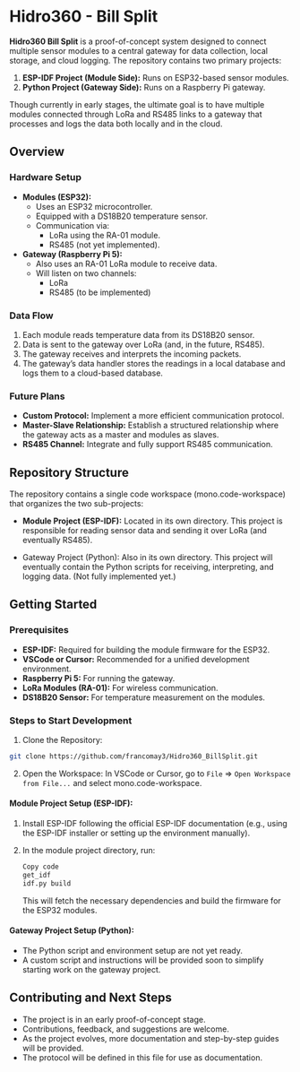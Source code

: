 # Hidro360 - Bill Split

**Hidro360 Bill Split** is a proof-of-concept system designed to connect multiple sensor modules to a central gateway for data collection, local storage, and cloud logging. The repository contains two primary projects:

1. **ESP-IDF Project (Module Side):** Runs on ESP32-based sensor modules.
2. **Python Project (Gateway Side):** Runs on a Raspberry Pi gateway.

Though currently in early stages, the ultimate goal is to have multiple modules connected through LoRa and RS485 links to a gateway that processes and logs the data both locally and in the cloud.

## Overview

### Hardware Setup

- **Modules (ESP32):**
  - Uses an ESP32 microcontroller.
  - Equipped with a DS18B20 temperature sensor.
  - Communication via:
    - LoRa using the RA-01 module.
    - RS485 (not yet implemented).
- **Gateway (Raspberry Pi 5):**
  - Also uses an RA-01 LoRa module to receive data.
  - Will listen on two channels:
    - LoRa
    - RS485 (to be implemented)

### Data Flow

1. Each module reads temperature data from its DS18B20 sensor.
2. Data is sent to the gateway over LoRa (and, in the future, RS485).
3. The gateway receives and interprets the incoming packets.
4. The gateway’s data handler stores the readings in a local database and logs them to a cloud-based database.

### Future Plans

- **Custom Protocol:** Implement a more efficient communication protocol.
- **Master-Slave Relationship:** Establish a structured relationship where the gateway acts as a master and modules as slaves.
- **RS485 Channel:** Integrate and fully support RS485 communication.

## Repository Structure

The repository contains a single code workspace (mono.code-workspace) that organizes the two sub-projects:

- **Module Project (ESP-IDF):** Located in its own directory. This project is responsible for reading sensor data and sending it over LoRa (and eventually RS485).

- Gateway Project (Python):
  Also in its own directory. This project will eventually contain the Python scripts for receiving, interpreting, and logging data. (Not fully implemented yet.)

## Getting Started

### Prerequisites

- **ESP-IDF:** Required for building the module firmware for the ESP32.
- **VSCode or Cursor:** Recommended for a unified development environment.
- **Raspberry Pi 5:** For running the gateway.
- **LoRa Modules (RA-01):** For wireless communication.
- **DS18B20 Sensor:** For temperature measurement on the modules.

### Steps to Start Development

1. Clone the Repository:

```bash
git clone https://github.com/francomay3/Hidro360_BillSplit.git
```

2. Open the Workspace:
   In VSCode or Cursor, go to `File` => `Open Workspace from File...` and select mono.code-workspace.

#### Module Project Setup (ESP-IDF):

1. Install ESP-IDF following the official ESP-IDF documentation (e.g., using the ESP-IDF installer or setting up the environment manually).
2. In the module project directory, run:

   ```bash
   Copy code
   get_idf
   idf.py build
   ```

   This will fetch the necessary dependencies and build the firmware for the ESP32 modules.

#### Gateway Project Setup (Python):

- The Python script and environment setup are not yet ready.
- A custom script and instructions will be provided soon to simplify starting work on the gateway project.

## Contributing and Next Steps

- The project is in an early proof-of-concept stage.
- Contributions, feedback, and suggestions are welcome.
- As the project evolves, more documentation and step-by-step guides will be provided.
- The protocol will be defined in this file for use as documentation.
